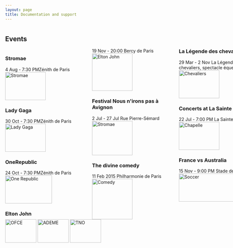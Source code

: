 ```yaml
---
layout: page
title: Documentation and support
---
```


<section>
<div id="container" style="width:500px">

<div id="menu" style="width:823px;float:left;">
<body>
<style>
.newspaper {
    -webkit-columns: 150px 3; 
    columns: 150px 3;
h2 { text-align: left }
p { text-align: left }
</style> 
<h2>Events</h2>
<div class="newspaper">
<h3>Stromae</h3>
4 Aug - 7:30 PMZénith de Paris<br>
<img border="0" src="/images/stromaetwo.jpg" alt="Stromae" width="130" height="90">
<h3>Lady Gaga</h3>
30 Oct - 7:30 PMZénith de Paris<br>
<img border="0" src="/images/ladygaga.jpg" alt="Lady Gaga" width="130" height="90">
<h3>OneRepublic</h3>
24 Oct - 7:30 PMZénith de Paris<br>
<img border="0" src="/images/onerep.jpg" alt="One Republic" width="150" height="90">
<h3>Elton John</h3>
19 Nov - 20:00 Bercy de Paris<br>
<img border="0" src="/images/elton.jpg" alt="Elton John" width="130" height="120">

<h3>Festival Nous n'irons pas à Avignon</h3>
2 Jul - 27 Jul Rue Pierre-Sémard
<br>
<img border="0" src="/images/show.jpg" alt="Stromae" width="130" height="110">
<h3>The divine comedy</h3>
11 Feb 2015 Philharmonie de Paris
<br>
<img border="0" src="/images/comedy.jpg" alt="Comedy" width="130" height="130">
<h3>La Légende des chevaliers</h3>
29 Mar - 2 Nov
La Légende des chevaliers, spectacle équestre<br>
<img border="0" src="/images/chevaliers.jpg" alt="Chevaliers" width="130" height="90">
<h3>Concerts at La Sainte Chapelle</h3>
22 Jul - 7:00 PM
La Sainte-Chapelle<br>
<img border="0" src="/images/chapelle.jpg" alt="Chapelle" width="130" height="90">
<h3>France vs Australia</h3>
15 Nov - 9:00 PM
Stade de France<br>
<img border="0" src="/images/soccer.jpg" alt="Soccer" width="190" height="90">
</p>
</div>
</body>
</div>
</section>

<img src="http://www.senat.fr/rap/r02-343/r02-34322.gif" alt="OFCE" width="100" height="75">
<img src="http://controverses.sciences-po.fr/cours/biocarburant/images/images%20contenu/Logo-de-lADEME.jpg"alt="ADEME" width="100" height="75">
<img src="http://www.bimladder.nl/wp-content/uploads/2011/10/TNOinnovationforlife.jpg"alt="TNO" width="100" height="75">
</p>